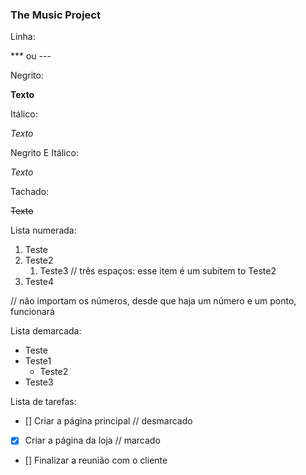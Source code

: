 ### The Music Project

Linha: 

*** ou ---

Negrito:

**Texto**

Itálico:

_Texto_ 

Negrito E Itálico:

_*Texto*_

Tachado:

~~Texto~~

Lista numerada:

1. Teste
0. Teste2
   1. Teste3 // três espaços: esse item é um subitem to Teste2
999. Teste4

// não importam os números, desde que haja um número e um ponto, funcionará

Lista demarcada:

* Teste
* Teste1
   * Teste2
* Teste3

Lista de tarefas:

- [] Criar a página principal // desmarcado
- [X] Criar a página da loja // marcado
- [] Finalizar a reunião com o cliente